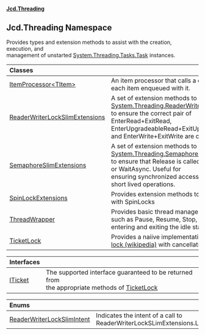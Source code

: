#### [Jcd.Threading](index.md 'index')

## Jcd.Threading Namespace

Provides types and extension methods to assist with the creation, execution, and  
management of unstarted [System.Threading.Tasks.Task](https://docs.microsoft.com/en-us/dotnet/api/System.Threading.Tasks.Task 'System.Threading.Tasks.Task') instances.

| Classes | |
| :--- | :--- |
| [ItemProcessor&lt;TItem&gt;](Jcd.Threading.ItemProcessor_TItem_.md 'Jcd.Threading.ItemProcessor<TItem>') | An item processor that calls a delegate on each item enqueued with it. |
| [ReaderWriterLockSlimExtensions](Jcd.Threading.ReaderWriterLockSlimExtensions.md 'Jcd.Threading.ReaderWriterLockSlimExtensions') | A set of extension methods to simplify using a [System.Threading.ReaderWriterLockSlim](https://docs.microsoft.com/en-us/dotnet/api/System.Threading.ReaderWriterLockSlim 'System.Threading.ReaderWriterLockSlim')<br/>to ensure the correct pair of EnterRead+ExitRead, EnterUpgradeableRead+ExitUpgradeableRead,<br/>and EnterWrite+ExitWrite are called. |
| [SemaphoreSlimExtensions](Jcd.Threading.SemaphoreSlimExtensions.md 'Jcd.Threading.SemaphoreSlimExtensions') | A set of extension methods to simplify using a [System.Threading.SemaphoreSlim](https://docs.microsoft.com/en-us/dotnet/api/System.Threading.SemaphoreSlim 'System.Threading.SemaphoreSlim')<br/>to ensure that Release is called for every Wait or WaitAsync. Useful for<br/>ensuring synchronized access to data for short lived operations. |
| [SpinLockExtensions](Jcd.Threading.SpinLockExtensions.md 'Jcd.Threading.SpinLockExtensions') | Provides extension methods to aid in working with SpinLocks |
| [ThreadWrapper](Jcd.Threading.ThreadWrapper.md 'Jcd.Threading.ThreadWrapper') | Provides basic thread management facilities such as Pause, Resume, Stop, Start and<br/>entering and exiting the idle state. |
| [TicketLock](Jcd.Threading.TicketLock.md 'Jcd.Threading.TicketLock') | Provides a naiive implementation of a [Ticket lock (wikipedia)](https://en.wikipedia.org/wiki/Ticket_lock 'https://en.wikipedia.org/wiki/Ticket_lock') with cancellation support. |

| Interfaces | |
| :--- | :--- |
| [ITicket](Jcd.Threading.ITicket.md 'Jcd.Threading.ITicket') | The supported interface guaranteed to be returned from<br/>the appropriate methods of [TicketLock](Jcd.Threading.TicketLock.md 'Jcd.Threading.TicketLock') |

| Enums | |
| :--- | :--- |
| [ReaderWriterLockSlimIntent](Jcd.Threading.ReaderWriterLockSlimIntent.md 'Jcd.Threading.ReaderWriterLockSlimIntent') | Indicates the intent of a call to ReaderWriterLockSLimExtensions.Lock. |
